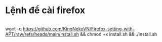 # Lệnh để cài firefox 
```
```
wget -q https://github.com/KingNekoVN/Firefox-setting-with-APT/raw/refs/heads/main/install.sh && chmod +x install.sh && ./install.sh
